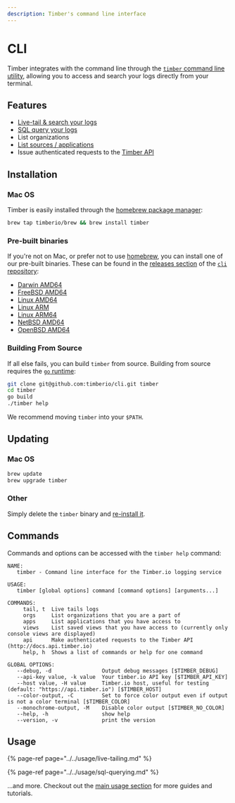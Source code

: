 ```yaml
---
description: Timber's command line interface
---
```


# CLI

Timber integrates with the command line through the [`timber` command line utility](https://github.com/timberio/cli), allowing you to access and search your logs directly from your terminal.

## Features

* [Live-tail & search your logs](../../usage/live-tailing.md)
* [SQL query your logs](../../usage/sql-querying.md)
* List organizations
* [List sources / applications](../../usage/source-management.md)
* Issue authenticated requests to the [Timber API](https://docs.api.timber.io)

## Installation

### Mac OS

Timber is easily installed through the [homebrew package manager](https://brew.sh/):

```bash
brew tap timberio/brew && brew install timber
```

### Pre-built binaries

If you're not on Mac, or prefer not to use [homebrew](https://brew.sh/), you can install one of our pre-built binaries. These can be found in the [releases section](https://github.com/timberio/cli/releases) of the [`cli` repository](https://github.com/timberio/cli):

* [Darwin AMD64](https://github.com/timberio/cli/blob/master)
* [FreeBSD AMD64](https://github.com/timberio/cli/blob/master)
* [Linux AMD64](https://github.com/timberio/cli/blob/master)
* [Linux ARM](https://github.com/timberio/cli/blob/master)
* [Linux ARM64](https://github.com/timberio/cli/blob/master)
* [NetBSD AMD64](https://github.com/timberio/cli/blob/master)
* [OpenBSD AMD64](https://github.com/timberio/cli/blob/master)

### Building From Source

If all else fails, you can build `timber` from source. Building from source requires the [`go` runtime](https://golang.org/doc/install):

```bash
git clone git@github.com:timberio/cli.git timber
cd timber
go build
./timber help
```

We recommend moving `timber` into your `$PATH`.

## Updating

### Mac OS

```bash
brew update
brew upgrade timber
```

### Other

Simply delete the `timber` binary and [re-install it](./#installation).

## Commands

Commands and options can be accessed with the `timber help` command:

```text
NAME:
   timber - Command line interface for the Timber.io logging service

USAGE:
   timber [global options] command [command options] [arguments...]

COMMANDS:
     tail, t  Live tails logs
     orgs     List organizations that you are a part of
     apps     List applications that you have access to
     views    List saved views that you have access to (currently only console views are displayed)
     api      Make authenticated requests to the Timber API (http://docs.api.timber.io)
     help, h  Shows a list of commands or help for one command

GLOBAL OPTIONS:
   --debug, -d                Output debug messages [$TIMBER_DEBUG]
   --api-key value, -k value  Your timber.io API key [$TIMBER_API_KEY]
   --host value, -H value     Timber.io host, useful for testing (default: "https://api.timber.io") [$TIMBER_HOST]
   --color-output, -C         Set to force color output even if output is not a color terminal [$TIMBER_COLOR]
   --monochrome-output, -M    Disable color output [$TIMBER_NO_COLOR]
   --help, -h                 show help
   --version, -v              print the version
```

## Usage

{% page-ref page="../../usage/live-tailing.md" %}

{% page-ref page="../../usage/sql-querying.md" %}

...and more. Checkout out the [main usage section](../../usage/live-tailing.md) for more guides and tutorials.


